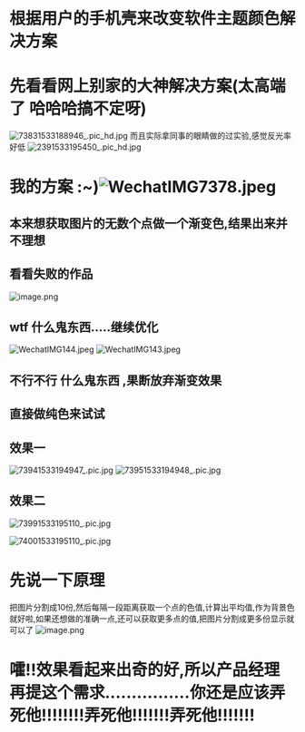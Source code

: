 # 根据用户的手机壳来改变软件主题颜色解决方案
# 先看看网上别家的大神解决方案(太高端了 哈哈哈搞不定呀)
![73831533188946_.pic_hd.jpg](https://upload-images.jianshu.io/upload_images/3258209-8055006c646a673e.jpg?imageMogr2/auto-orient/strip%7CimageView2/2/w/500)
而且实际拿同事的眼睛做的过实验,感觉反光率好低
![2391533195450_.pic_hd.jpg](https://upload-images.jianshu.io/upload_images/3258209-040accb2363962f3.jpg?imageMogr2/auto-orient/strip%7CimageView2/2/w/500)
# 我的方案 :~)![WechatIMG7378.jpeg](https://upload-images.jianshu.io/upload_images/3258209-e93bf1d8d66631ef.jpeg?imageMogr2/auto-orient/strip%7CimageView2/2/w/500)
## 本来想获取图片的无数个点做一个渐变色,结果出来并不理想
## 看看失败的作品
![image.png](https://upload-images.jianshu.io/upload_images/3258209-2ca9fac0e0422324.png?imageMogr2/auto-orient/strip%7CimageView2/2/w/250)
## wtf 什么鬼东西.....继续优化
![WechatIMG144.jpeg](https://upload-images.jianshu.io/upload_images/3258209-9667eb5260c72858.jpeg?imageMogr2/auto-orient/strip%7CimageView2/2/w/200)
![WechatIMG143.jpeg](https://upload-images.jianshu.io/upload_images/3258209-c103dffd6b78b7a6.jpeg?imageMogr2/auto-orient/strip%7CimageView2/2/w/200)
## 不行不行 什么鬼东西 ,果断放弃渐变效果
## 直接做纯色来试试
## 效果一
![73941533194947_.pic.jpg](https://upload-images.jianshu.io/upload_images/3258209-91ee4c32ce0443d3.jpg?imageMogr2/auto-orient/strip%7CimageView2/2/w/200)
![73951533194948_.pic.jpg](https://upload-images.jianshu.io/upload_images/3258209-127feceb9bca218c.jpg?imageMogr2/auto-orient/strip%7CimageView2/2/w/200)
## 效果二
![73991533195110_.pic.jpg](https://upload-images.jianshu.io/upload_images/3258209-489d738129328b74.jpg?imageMogr2/auto-orient/strip%7CimageView2/2/w/200)

![74001533195110_.pic.jpg](https://upload-images.jianshu.io/upload_images/3258209-7d78320eb14a8a58.jpg?imageMogr2/auto-orient/strip%7CimageView2/2/w/200)
# 先说一下原理
把图片分割成10份,然后每隔一段距离获取一个点的色值,计算出平均值,作为背景色就好啦,如果还想做的准确一点,还可以获取更多点的值,把图片分割成更多份显示就可以了
![image.png](https://upload-images.jianshu.io/upload_images/3258209-4aa5c314962b4305.png?imageMogr2/auto-orient/strip%7CimageView2/2/w/250)

# 嚯!!效果看起来出奇的好,所以产品经理再提这个需求................你还是应该弄死他!!!!!!!!弄死他!!!!!!!弄死他!!!!!!!

